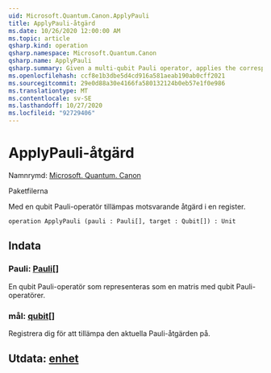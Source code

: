 ```yaml
---
uid: Microsoft.Quantum.Canon.ApplyPauli
title: ApplyPauli-åtgärd
ms.date: 10/26/2020 12:00:00 AM
ms.topic: article
qsharp.kind: operation
qsharp.namespace: Microsoft.Quantum.Canon
qsharp.name: ApplyPauli
qsharp.summary: Given a multi-qubit Pauli operator, applies the corresponding operation to a register.
ms.openlocfilehash: ccf8e1b3dbe5d4cd916a581aeab190ab0cff2021
ms.sourcegitcommit: 29e0d88a30e4166fa580132124b0eb57e1f0e986
ms.translationtype: MT
ms.contentlocale: sv-SE
ms.lasthandoff: 10/27/2020
ms.locfileid: "92729406"
---
```

# <a name="applypauli-operation"></a>ApplyPauli-åtgärd

Namnrymd: [Microsoft. Quantum. Canon](xref:Microsoft.Quantum.Canon)

Paketfilerna [](https://nuget.org/packages/)


Med en qubit Pauli-operatör tillämpas motsvarande åtgärd i en register.

```qsharp
operation ApplyPauli (pauli : Pauli[], target : Qubit[]) : Unit
```


## <a name="input"></a>Indata

### <a name="pauli--pauli"></a>Pauli: [Pauli](xref:microsoft.quantum.lang-ref.pauli)[]

En qubit Pauli-operatör som representeras som en matris med qubit Pauli-operatörer.


### <a name="target--qubit"></a>mål: [qubit](xref:microsoft.quantum.lang-ref.qubit)[]

Registrera dig för att tillämpa den aktuella Pauli-åtgärden på.



## <a name="output--unit"></a>Utdata: [enhet](xref:microsoft.quantum.lang-ref.unit)

